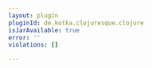 ```yaml
---
layout: plugin
pluginId: de.kotka.clojuresque.clojure
isJarAvailable: true
error: ''
violations: []

---
```

